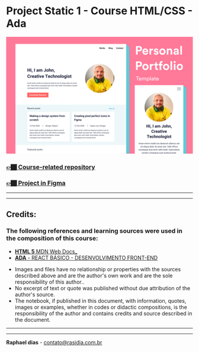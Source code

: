 # Project Static 1 - Course HTML/CSS - Ada
![Texto alternativo](./img/images/cover_project1Static.png)

### [👉🏾 Course-related repository](https://github.com/vidadophael/reactclassbasic2024)

### [ 👉🏾 Project in Figma ](https://www.figma.com/file/37hkcCwzOGkYvyWCoRBmqK/Projetct-Static%2FADA-tech---1?type=design&node-id=138%3A260&mode=design&t=eaQGnoDwlfSK3o9q-1)
---
---

## **Credits:**   
### The following references and learning sources were used in the composition of this course:
- [**HTML 5** MDN Web Docs_](https://developer.mozilla.org/pt-BR/docs/Web/HTTP)   
- [**ADA** - REACT BÁSICO - DESENVOLVIMENTO FRONT-END](https://comunidade.ada.tech/cursos)
* Images and files have no relationship or properties with the sources described above and are the author's own work and are the sole responsibility of this author..
* No excerpt of text or quote was published without due attribution of the author's source.
* The notebook, if published in this document, with information, quotes, images or examples, whether in codes or didactic compositions, is the responsibility of the author and contains credits and source described in the document.

---
---
**Raphael dias** - contato@rasidia.com.br

